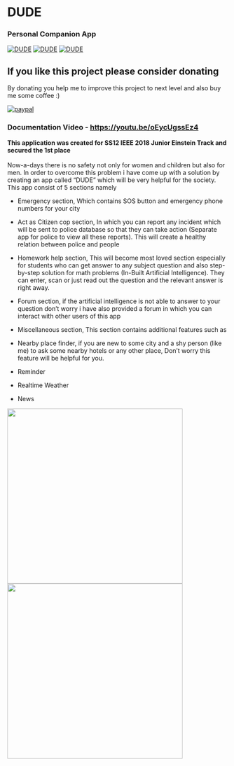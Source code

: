 # DUDE
### Personal Companion App

[![DUDE](https://forthebadge.com/images/badges/built-by-developers.svg)](https://lvamsavarthan.github.io/lvstore)
[![DUDE](https://forthebadge.com/images/badges/built-with-love.svg)](https://lvamsavarthan.github.io/lvstore)
[![DUDE](https://forthebadge.com/images/badges/built-for-android.svg)](https://lvamsavarthan.github.io/lvstore)

## If you like this project please consider donating
By donating you help me to improve this project to next level and also buy me some coffee :)

[![paypal](https://www.paypalobjects.com/en_US/i/btn/btn_donateCC_LG.gif)](https://www.paypal.com/cgi-bin/webscr?cmd=_s-xclick&hosted_button_id=UF2TDFHZAHELS&source=url
)

### Documentation Video - https://youtu.be/oEycUgssEz4
**This application was created for SS12 IEEE 2018 Junior Einstein Track and secured the 1st place**<br><br>
Now-a-days there is no safety not only for women and children but also for men. In order to overcome this problem i have come up with a solution by creating an app called “DUDE” which will be very helpful for the society. This app consist of 5 sections namely

- Emergency section, Which contains SOS button and emergency phone numbers for your city

- Act as Citizen cop section, In which you can report any incident which will be sent to police database so that they can take action (Separate app for police to view all these reports). This will create a healthy relation between police and people

- Homework help section, This will become most loved section especially for students who can get answer to any subject question and also step-by-step solution for math problems (In-Built Artificial Intelligence). They can enter, scan or just read out the question and the relevant answer is right away.

- Forum section, if the artificial intelligence is not able to answer to your question don’t worry i have also provided a forum in which you can interact with other users of this app

- Miscellaneous section, This section contains additional features such as

* Nearby place finder, if you are new to some city and a shy person (like me) to ask some nearby hotels or any other place, Don’t worry this feature will be helpful for you.

* Reminder

* Realtime Weather

* News

<img src="https://github.com/lvamsavarthan/DUDE/blob/master/screenshots/images/1.png" height="400">
<img src="https://github.com/lvamsavarthan/DUDE/blob/master/screenshots/images/2.png" height="400">
